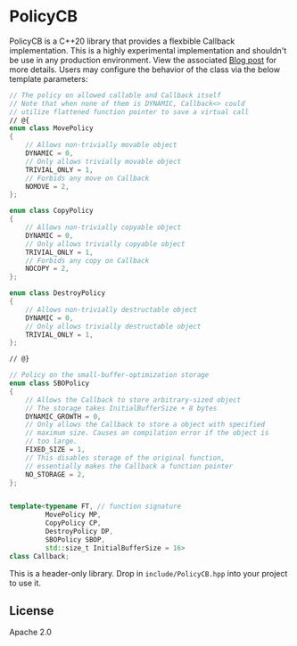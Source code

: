 # PolicyCB

PolicyCB is a C++20 library that provides a flexbible Callback implementation. This is a highly experimental implementation and shouldn't be use in any production environment. View the associated [Blog post](https://intmainreturn0.com/notes/callback-design.html) for more details. Users may configure the behavior of the class via the below template parameters:

```cpp
// The policy on allowed callable and Callback itself
// Note that when none of them is DYNAMIC, Callback<> could
// utilize flattened function pointer to save a virtual call
// @{
enum class MovePolicy
{
    // Allows non-trivially movable object
    DYNAMIC = 0,
    // Only allows trivially movable object
    TRIVIAL_ONLY = 1,
    // Forbids any move on Callback
    NOMOVE = 2,
};

enum class CopyPolicy
{
    // Allows non-trivially copyable object
    DYNAMIC = 0,
    // Only allows trivially copyable object
    TRIVIAL_ONLY = 1,
    // Forbids any copy on Callback
    NOCOPY = 2,
};

enum class DestroyPolicy
{
    // Allows non-trivially destructable object
    DYNAMIC = 0,
    // Only allows trivially destructable object
    TRIVIAL_ONLY = 1,
};

// @}

// Policy on the small-buffer-optimization storage
enum class SBOPolicy
{
    // Allows the Callback to store arbitrary-sized object
    // The storage takes InitialBufferSize + 8 bytes
    DYNAMIC_GROWTH = 0,
    // Only allows the Callback to store a object with specified
    // maximum size. Causes an compilation error if the object is
    // too large.
    FIXED_SIZE = 1,
    // This disables storage of the original function,
    // essentially makes the Callback a function pointer
    NO_STORAGE = 2,
};


template<typename FT, // function signature
         MovePolicy MP,
         CopyPolicy CP,
         DestroyPolicy DP,
         SBOPolicy SBOP,
         std::size_t InitialBufferSize = 16>
class Callback;
```

This is a header-only library. Drop in `include/PolicyCB.hpp` into your project to use it.

## License

Apache 2.0
